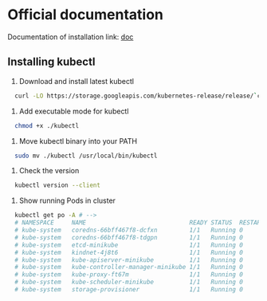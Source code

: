 <!-- EXTERNAL DOCUMENT
Source: https://code.opennodecloud.com/waldur/waldur-helm.git
Branch: master
Remote Path: docs//kubectl.md
Local Path: docs/admin-guide/deployment/helm/docs/
Last Sync: 2025-10-30T22:48:21.388322

WARNING: This file is automatically synchronized from the source repository.
DO NOT EDIT this file directly. Changes will be overwritten.
Edit the source at: https://code.opennodecloud.com/waldur/waldur-helm.git/-/tree/master/docs//kubectl.md
-->


# Official documentation

Documentation of installation link: [doc](https://kubernetes.io/docs/tasks/tools/install-kubectl/#install-kubectl-on-linux)

## Installing kubectl

1. Download and install latest kubectl

```bash
  curl -LO https://storage.googleapis.com/kubernetes-release/release/`curl -s https://storage.googleapis.com/kubernetes-release/release/stable.txt`/bin/linux/amd64/kubectl
```

1. Add executable mode for kubectl

```bash
  chmod +x ./kubectl
```

1. Move kubectl binary into your PATH

```bash
  sudo mv ./kubectl /usr/local/bin/kubectl
```

1. Check the version

```bash
  kubectl version --client
```

1. Show running Pods in cluster

```bash
  kubectl get po -A # -->
  # NAMESPACE     NAME                             READY STATUS  RESTARTS AGE
  # kube-system   coredns-66bff467f8-dcfxn         1/1   Running 0        ??m
  # kube-system   coredns-66bff467f8-tdgpn         1/1   Running 0        ??m
  # kube-system   etcd-minikube                    1/1   Running 0        ??m
  # kube-system   kindnet-4j8t6                    1/1   Running 0        ??m
  # kube-system   kube-apiserver-minikube          1/1   Running 0        ??m
  # kube-system   kube-controller-manager-minikube 1/1   Running 0        ??m
  # kube-system   kube-proxy-ft67m                 1/1   Running 0        ??m
  # kube-system   kube-scheduler-minikube          1/1   Running 0        ??m
  # kube-system   storage-provisioner              1/1   Running 0        ??m
```
